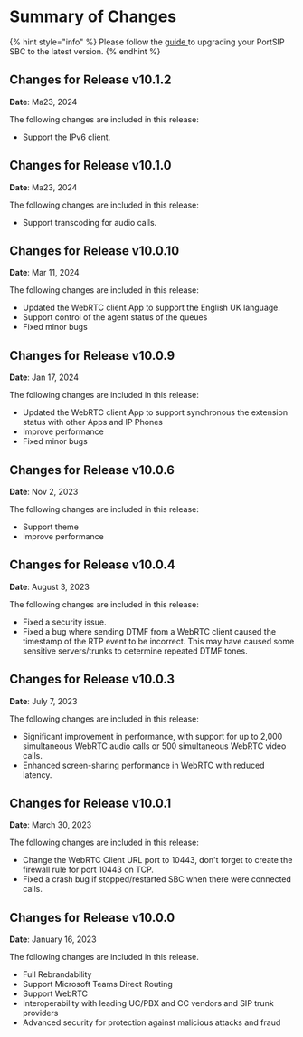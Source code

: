 # Summary of Changes

{% hint style="info" %}
Please follow the [guide ](upgrading-portsip-sbc-to-new-versions.md)to upgrading your PortSIP SBC to the latest version.
{% endhint %}

## Changes for Release v10.1.2

**Date**: Ma23, 2024

The following changes are included in this release:

* Support the IPv6 client.

## Changes for Release v10.1.0

**Date**: Ma23, 2024

The following changes are included in this release:

* Support transcoding for audio calls.

## Changes for Release v10.0.10

**Date**: Mar 11, 2024

The following changes are included in this release:

* Updated the WebRTC client App to support the English UK language.
* Support control of the agent status of the queues
* Fixed minor bugs

## Changes for Release v10.0.9

**Date**: Jan 17, 2024

The following changes are included in this release:

* Updated the WebRTC client App to support synchronous the extension status with other Apps and IP Phones
* Improve performance
* Fixed minor bugs

## Changes for Release v10.0.6

**Date**: Nov 2, 2023

The following changes are included in this release:

* Support theme
* Improve performance

## Changes for Release v10.0.4

**Date**: August 3, 2023

The following changes are included in this release:

* Fixed a security issue.
* Fixed a bug where sending DTMF from a WebRTC client caused the timestamp of the RTP event to be incorrect. This may have caused some sensitive servers/trunks to determine repeated DTMF tones.

## Changes for Release v10.0.3

**Date**: July 7, 2023

The following changes are included in this release:

* Significant improvement in performance, with support for up to 2,000 simultaneous WebRTC audio calls or 500 simultaneous WebRTC video calls.
* Enhanced screen-sharing performance in WebRTC with reduced latency.

## Changes for Release v10.0.1

**Date**: March 30, 2023

The following changes are included in this release:

* Change the WebRTC Client URL port to 10443, don't forget to create the firewall rule for port 10443 on TCP.
* Fixed a crash bug if stopped/restarted SBC when there were connected calls.

## Changes for Release v10.0.0

**Date**: January 16, 2023

The following changes are included in this release.

* Full Rebrandability
* Support Microsoft Teams Direct Routing
* Support WebRTC
* Interoperability with leading UC/PBX and CC vendors and SIP trunk providers
* Advanced security for protection against malicious attacks and fraud

